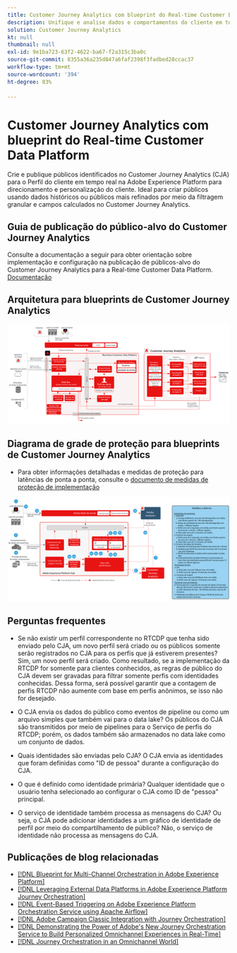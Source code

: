 ```yaml
---
title: Customer Journey Analytics com blueprint do Real-time Customer Data Platform
description: Unifique e analise dados e comportamentos do cliente em toda a jornada dele no Customer Journey Analytics e publique o público do CJA para o RTCDP
solution: Customer Journey Analytics
kt: null
thumbnail: null
exl-id: 9e1ba723-63f2-4622-ba67-f2a315c3ba0c
source-git-commit: 8355a36a235d847a6faf2398f3fadbed28ccac37
workflow-type: tm+mt
source-wordcount: '394'
ht-degree: 83%

---
```


# Customer Journey Analytics com blueprint do Real-time Customer Data Platform

Crie e publique públicos identificados no Customer Journey Analytics (CJA) para o Perfil do cliente em tempo real na Adobe Experience Platform para direcionamento e personalização do cliente. Ideal para criar públicos usando dados históricos ou públicos mais refinados por meio da filtragem granular e campos calculados no Customer Journey Analytics.

## Guia de publicação do público-alvo do Customer Journey Analytics

Consulte a documentação a seguir para obter orientação sobre implementação e configuração na publicação de públicos-alvo do Customer Journey Analytics para a Real-time Customer Data Platform. [Documentação](https://experienceleague.adobe.com/docs/analytics-platform/using/cja-components/audiences/publish.html?lang=pt-BR)

## Arquitetura para blueprints de Customer Journey Analytics

![Diagrama da arquitetura](assets/CJA_RTCDP.svg)

## Diagrama de grade de proteção para blueprints de Customer Journey Analytics

* Para obter informações detalhadas e medidas de proteção para latências de ponta a ponta, consulte o [documento de medidas de proteção de implementação](../experience-platform/deployment/guardrails.md)

![Diagrama de medidas de proteção](../experience-platform/assets/CJA_guardrails.svg)

## Perguntas frequentes

* Se não existir um perfil correspondente no RTCDP que tenha sido enviado pelo CJA, um novo perfil será criado ou os públicos somente serão registrados no CJA para os perfis que já estiverem presentes? Sim, um novo perfil será criado. Como resultado, se a implementação da RTCDP for somente para clientes conhecidos, as regras de público do CJA devem ser gravadas para filtrar somente perfis com identidades conhecidas. Dessa forma, será possível garantir que a contagem de perfis RTCDP não aumente com base em perfis anônimos, se isso não for desejado.

* O CJA envia os dados do público como eventos de pipeline ou como um arquivo simples que também vai para o data lake? Os públicos do CJA são transmitidos por meio de pipelines para o Serviço de perfis do RTCDP; porém, os dados também são armazenados no data lake como um conjunto de dados.

* Quais identidades são enviadas pelo CJA? O CJA envia as identidades que foram definidas como &quot;ID de pessoa&quot; durante a configuração do CJA.

* O que é definido como identidade primária? Qualquer identidade que o usuário tenha selecionado ao configurar o CJA como ID de &quot;pessoa&quot; principal.

* O serviço de identidade também processa as mensagens do CJA? Ou seja, o CJA pode adicionar identidades a um gráfico de identidade de perfil por meio do compartilhamento de público? Não, o serviço de identidade não processa as mensagens do CJA.

## Publicações de blog relacionadas

* [[!DNL Blueprint for Multi-Channel Orchestration in Adobe Experience Platform]](https://medium.com/adobetech/blueprint-for-multi-channel-orchestration-in-adobe-experience-platform-c68317e94184)
* [[!DNL Leveraging External Data Platforms in Adobe Experience Platform Journey Orchestration]](https://medium.com/adobetech/leveraging-external-data-platforms-in-adobe-experience-platform-journey-orchestration-54fc6134fe17)
* [[!DNL Event-Based Triggering on Adobe Experience Platform Orchestration Service using Apache Airflow]](https://medium.com/adobetech/event-based-triggering-on-adobe-experience-platform-orchestration-service-using-apache-airflow-8607b28251f1)
* [[!DNL Adobe Campaign Classic Integration with Journey Orchestration]](https://medium.com/adobetech/adobe-campaign-classic-integration-with-journey-orchestration-ae577653281)
* [[!DNL Demonstrating the Power of Adobe's New Journey Orchestration Service to Build Personalized Omnichannel Experiences in Real-Time]](https://medium.com/adobetech/demonstrating-the-power-of-adobes-new-journey-orchestration-service-to-build-personalized-aa60d88cd34)
* [[!DNL Journey Orchestration in an Omnichannel World]](https://medium.com/adobetech/journey-orchestration-in-an-omnichannel-world-3a2d32d556d9)
